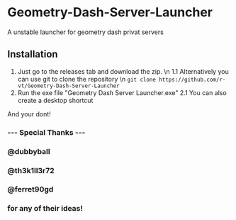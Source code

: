 # Geometry-Dash-Server-Launcher
A unstable launcher for geometry dash privat servers

## Installation
1. Just go to the releases tab and download the zip.
\n   1.1 Alternatively you can use git to clone the repository
\n   ```git clone https://github.com/r-vt/Geometry-Dash-Server-Launcher```
2. Run the exe file "Geometry Dash Server Launcher.exe"
   2.1 You can also create a desktop shortcut

And your dont!

### --- Special Thanks ---
### @dubbyball
### @th3k1ll3r72 
### @ferret90gd 
### for any of their ideas!
